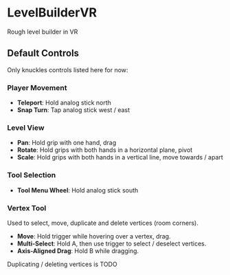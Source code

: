 # LevelBuilderVR
Rough level builder in VR

## Default Controls
Only knuckles controls listed here for now:

### Player Movement
* **Teleport**: Hold analog stick north
* **Snap Turn**: Tap analog stick west / east

### Level View
* **Pan**: Hold grip with one hand, drag
* **Rotate**: Hold grips with both hands in a horizontal plane, pivot
* **Scale**: Hold grips with both hands in a vertical line, move towards / apart

### Tool Selection
* **Tool Menu Wheel**: Hold analog stick south

### Vertex Tool
Used to select, move, duplicate and delete vertices (room corners).

* **Move**: Hold trigger while hovering over a vertex, drag.
* **Multi-Select**: Hold A, then use trigger to select / deselect vertices.
* **Axis-Aligned Drag**: Hold B while dragging.

Duplicating / deleting vertices is TODO
